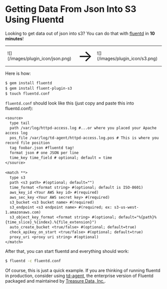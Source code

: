 # Getting Data From Json Into S3 Using Fluentd

Looking to get data out of json into s3? You can do that with [fluentd](//fluentd.org) in **10 minutes**!

<table>
  <td>![](/images/plugin_icon/json.png)</td>
  <td><span style="font-size:50px">&#8594;</span></td>
  <td>![](/images/plugin_icon/s3.png)</td>
</table>

Here is how:

```bash
$ gem install fluentd
$ gem install fluent-plugin-s3
$ touch fluentd.conf
```

`fluentd.conf` should look like this (just copy and paste this into fluentd.conf):


    <source>
      type tail
      path /var/log/httpd-access.log #...or where you placed your Apache access log
      pos_file /var/log/td-agent/httpd-access.log.pos # This is where you record file position
      tag foobar.json #fluentd tag!
      format json # one JSON per line
      time_key time_field # optional; default = time
    </source>

    <match **>
      type s3
      path <s3 path> #(optional; default="")
      time_format <format string> #(optional; default is ISO-8601)
      aws_key_id <Your AWS key id> #(required)
      aws_sec_key <Your AWS secret key> #(required)
      s3_bucket <s3 bucket name> #(required)
      s3_endpoint <s3 endpoint name> #(required; ex: s3-us-west-1.amazonaws.com)
      s3_object_key_format <format string> #(optional; default="%{path}%{time_slice}_%{index}.%{file_extension}")
      auto_create_bucket <true/false> #(optional; default=true)
      check_apikey_on_start <true/false> #(optional; default=true)
      proxy_uri <proxy uri string> #(optional)
    </match>

After that, you can start fluentd and everything should work:

```bash
$ fluentd -c fluentd.conf
```

Of course, this is just a quick example. If you are thinking of running fluentd in production, consider using [td-agent](//docs.treasure-data.com/articles/td-agent), the enterprise version of Fluentd packaged and maintained by [Treasure Data, Inc.](//www.treasure-data.com).
